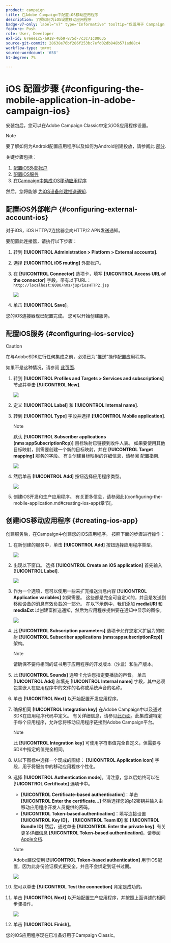 ```yaml
---
product: campaign
title: 在Adobe Campaign中配置iOS移动应用程序
description: 了解如何为iOS设置移动应用程序
badge-v7-only: label="v7" type="Informative" tooltip="仅适用于 Campaign Classic v7"
feature: Push
role: User, Developer
exl-id: 67eee1c5-a918-46b9-875d-7c3c71c00635
source-git-commit: 28638e76bf286f253bc7efd02db848b571ad88c4
workflow-type: tm+mt
source-wordcount: '658'
ht-degree: 7%

---
```


# iOS 配置步骤 {#configuring-the-mobile-application-in-adobe-campaign-ios}



安装包后，您可以在Adobe Campaign Classic中定义iOS应用程序设置。

>[!NOTE]
>
>要了解如何为Android配置应用程序以及如何为Android创建投放，请参阅此 [部分](configuring-the-mobile-application-android.md).

关键步骤包括：

1. [配置iOS外部帐户](#configuring-external-account-ios)
1. [配置iOS服务](#configuring-ios-service)
1. [在Campaign中集成iOS移动应用程序](#creating-ios-app)

然后，您将能够 [为iOS设备创建推送通知](create-notifications-ios.md).


## 配置iOS外部帐户 {#configuring-external-account-ios}

对于iOS，iOS HTTP/2连接器会向HTTP/2 APN发送通知。

要配置此连接器，请执行以下步骤：

1. 转到 **[!UICONTROL Administration > Platform > External accounts]**.
1. 选择 **[!UICONTROL iOS routing]** 外部帐户。
1. 在 **[!UICONTROL Connector]** 选项卡，填写 **[!UICONTROL Access URL of the connector]** 字段，带有以下URL： ```http://localhost:8080/nms/jsp/iosHTTP2.jsp```

   ![](assets/nmac_connectors.png)

1. 单击 **[!UICONTROL Save]**。

您的iOS连接器现已配置完成。 您可以开始创建服务。

## 配置iOS服务 {#configuring-ios-service}

>[!CAUTION]
>
>在与AdobeSDK进行任何集成之前，必须已为“推送”操作配置应用程序。
>
>如果不是这种情况，请参阅 [此页面](https://developer.apple.com/documentation/usernotifications).

1. 转到 **[!UICONTROL Profiles and Targets > Services and subscriptions]** 节点并单击 **[!UICONTROL New]**.

   ![](assets/nmac_service_1.png)

1. 定义 **[!UICONTROL Label]** 和 **[!UICONTROL Internal name]**.
1. 转到 **[!UICONTROL Type]** 字段并选择 **[!UICONTROL Mobile application]**.

   >[!NOTE]
   >
   >默认 **[!UICONTROL Subscriber applications (nms:appSubscriptionRcp)]** 目标映射已链接到收件人表。 如果要使用其他目标映射，则需要创建一个新的目标映射，并在 **[!UICONTROL Target mapping]** 服务的字段。 有关创建目标映射的详细信息，请参阅 [配置指南](../../configuration/using/about-custom-recipient-table.md).

   ![](assets/nmac_ios.png)

1. 然后单击 **[!UICONTROL Add]** 按钮选择应用程序类型。

   ![](assets/nmac_service_2.png)

1. 创建iOS开发和生产应用程序。 有关更多信息，请参阅此](configuring-the-mobile-application.md#creating-ios-app)章节[。

## 创建iOS移动应用程序 {#creating-ios-app}

创建服务后，在Campaign中创建您的iOS应用程序。 按照下面的步骤进行操作：

1. 在新创建的服务中，单击 **[!UICONTROL Add]** 按钮选择应用程序类型。

   ![](assets/nmac_service_2.png)

1. 出现以下窗口。 选择 **[!UICONTROL Create an iOS application]** 首先输入 **[!UICONTROL Label]**.

   ![](assets/nmac_ios_2.png)

1. 作为一个选项，您可以使用一些来扩充推送消息内容 **[!UICONTROL Application variables]** 如果需要。 这些都是完全可自定义的，并且是发送到移动设备的消息有效负载的一部分。
在以下示例中，我们添加 **mediaURl** 和 **mediaExt** 以创建富推送通知，然后为应用程序提供要在通知中显示的图像。

   ![](assets/nmac_ios_3.png)

1. 此 **[!UICONTROL Subscription parameters]** 选项卡允许您定义扩展为的映射 **[!UICONTROL Subscriber applications (nms:appsubscriptionRcp)]** 架构。

   >[!NOTE]
   >
   >请确保不要将相同的证书用于应用程序的开发版本（沙盒）和生产版本。

1. 此 **[!UICONTROL Sounds]** 选项卡允许您指定要播放的声音。 单击 **[!UICONTROL Add]** 和填充 **[!UICONTROL Internal name]** 字段，其中必须包含嵌入在应用程序中的文件的名称或系统声音的名称。

1. 单击 **[!UICONTROL Next]** 以开始配置开发应用程序。

1. 确保相同 **[!UICONTROL Integration key]** 在Adobe Campaign中以及通过SDK在应用程序代码中定义。 有关详细信息，请参见[此页面](integrating-campaign-sdk-into-the-mobile-application.md)。此集成键特定于每个应用程序，允许您将移动应用程序链接到Adobe Campaign平台。

   >[!NOTE]
   >
   > 此 **[!UICONTROL Integration key]** 可使用字符串值完全自定义，但需要与SDK中指定的值完全相同。

1. 从以下图标中选择一个现成的图标： **[!UICONTROL Application icon]** 字段，用于将服务中的移动应用程序个性化。

1. 选择 **[!UICONTROL Authentication mode]**。请注意，您以后始终可以在 **[!UICONTROL Certificate]** 选项卡中。
   * **[!UICONTROL Certificate-based authentication]**：单击 **[!UICONTROL Enter the certificate...]**  然后选择您的p12密钥并输入由移动应用程序开发人员提供的密码。
   * **[!UICONTROL Token-based authentication]**：填写连接设置 **[!UICONTROL Key ID]**， **[!UICONTROL Team ID]** 和 **[!UICONTROL Bundle ID]** 然后，通过单击 **[!UICONTROL Enter the private key]**. 有关更多详细信息 **[!UICONTROL Token-based authentication]**，请参阅 [Apple文档](https://developer.apple.com/documentation/usernotifications/setting_up_a_remote_notification_server/establishing_a_token-based_connection_to_apns).

   >[!NOTE]
   >
   > Adobe建议使用 **[!UICONTROL Token-based authentication]** 用于iOS配置，因为此身份验证模式更安全，并且不会绑定到证书过期。

   ![](assets/nmac_ios_4.png)

1. 您可以单击 **[!UICONTROL Test the connection]** 肯定是成功的。

1. 单击 **[!UICONTROL Next]** 以开始配置生产应用程序，并按照上面详述的相同步骤操作。

   ![](assets/nmac_ios_5.png)

1. 单击 **[!UICONTROL Finish]**。

您的iOS应用程序现在已准备好用于Campaign Classic。
